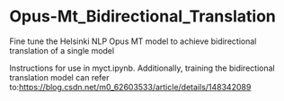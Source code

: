 # Opus-Mt_Bidirectional_Translation
Fine tune the Helsinki NLP Opus MT model to achieve bidirectional translation of a single model

Instructions for use in myct.ipynb. Additionally, training the bidirectional translation model can refer to:https://blog.csdn.net/m0_62603533/article/details/148342089

